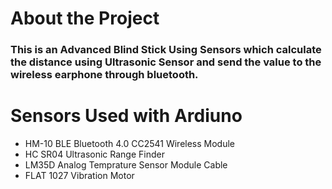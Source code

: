 <h1>About the Project</h1>
<h3>This is an Advanced Blind Stick Using Sensors which calculate the distance using Ultrasonic Sensor and send the value to the wireless earphone through bluetooth.</h3>
<h1>Sensors Used with Ardiuno</h1>
<ul>
  <li>HM-10 BLE Bluetooth 4.0 CC2541 Wireless Module</li>
  <li>HC SR04 Ultrasonic Range Finder</li>
  <li>LM35D Analog Temprature Sensor Module Cable</li>
  <li>FLAT 1027 Vibration Motor</li>
</ul>
